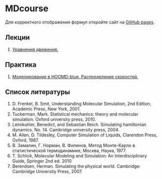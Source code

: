 # MDcourse

Для корректного отображения формул откройте сайт на [GitHub pages](https://vsevolodkleshchenko.github.io/MDcourse/).

## Лекции
1. [Уравнения движения.](lectures/lecture1/lecture1.md)

## Практика
1. [Моделирование в HOOMD-blue. Распределение скоростей.](https://nbviewer.jupyter.org/urls/vsevolodkleshchenko.github.io/MDcourse/practice/MD_tutorial_and_velocity_distributions.ipynb)

## Список литературы
1. D. Frenkel, B. Smit, Understanding Molecular Simulation, 2nd Edition, Academic Press, New York, 2001.
2. Tuckerman, Mark. Statistical mechanics: theory and molecular simulation. Oxford university press, 2010.
3. Leimkuhler, Benedict, and Sebastian Reich. Simulating hamiltonian dynamics. No. 14. Cambridge university press, 2004.
4. M. Allen, D. Tildesley, Computer Simulation of Liquids, Clarendon Press, Oxford, 1987.
5. В. Замалин, Г. Норман, В. Филинов, Метод Монте-Карло в статистической термодинамике, Москва, Наука, 1977.
6. T. Schlick, Molecular Modeling and Simulation: An Interdisciplinary Guide, Springer 2nd ed. 2010
7. Berendsen, Herman. Simulating the physical world. Cambridge: Cambridge University Press, 2007.
